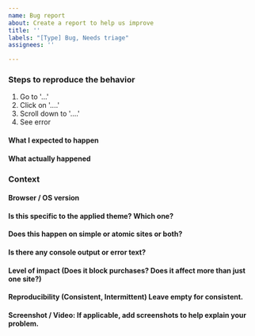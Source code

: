 ```yaml
---
name: Bug report
about: Create a report to help us improve
title: ''
labels: "[Type] Bug, Needs triage"
assignees: ''

---
```


<!-- Thanks for contributing to Calypso! Pick a clear title ("Editor: add spell check") and proceed. -->

### Steps to reproduce the behavior

1. Go to '...'
2. Click on '....'
3. Scroll down to '....'
4. See error

#### What I expected to happen

#### What actually happened

### Context

#### Browser / OS version

#### Is this specific to the applied theme? Which one?

#### Does this happen on simple or atomic sites or both?

#### Is there any console output or error text?

#### Level of impact (Does it block purchases? Does it affect more than just one site?)

#### Reproducibility (Consistent, Intermittent) Leave empty for consistent.

#### Screenshot / Video: If applicable, add screenshots to help explain your problem.

